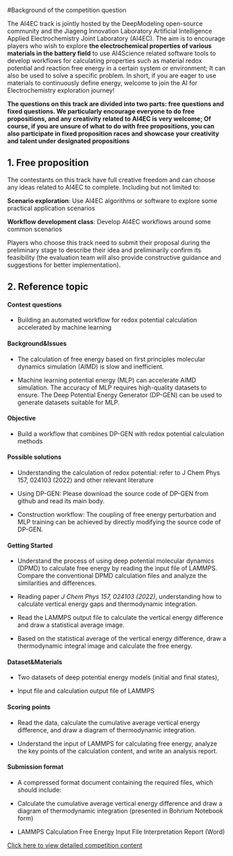 #Background of the competition question

The AI4EC track is jointly hosted by the DeepModeling open-source community and the Jiageng Innovation Laboratory Artificial Intelligence Applied Electrochemistry Joint Laboratory (AI4EC). The aim is to encourage players who wish to explore **the electrochemical properties of various materials in the battery field** to use AI4Science related software tools to develop workflows for calculating properties such as material redox potential and reaction free energy in a certain system or environment; It can also be used to solve a specific problem. In short, if you are eager to use materials to continuously define energy, welcome to join the AI for Electrochemistry exploration journey!

**The questions on this track are divided into two parts: free questions and fixed questions. We particularly encourage everyone to do free propositions, and any creativity related to AI4EC is very welcome; Of course, if you are unsure of what to do with free propositions, you can also participate in fixed proposition races and showcase your creativity and talent under designated propositions**

## 1. Free proposition

The contestants on this track have full creative freedom and can choose any ideas related to AI4EC to complete. Including but not limited to:

**Scenario exploration**: Use AI4EC algorithms or software to explore some practical application scenarios

**Workflow development class**: Develop AI4EC workflows around some common scenarios

Players who choose this track need to submit their proposal during the preliminary stage to describe their idea and preliminarily confirm its feasibility (the evaluation team will also provide constructive guidance and suggestions for better implementation).

## 2. Reference topic

#### **Contest questions**

- Building an automated workflow for redox potential calculation accelerated by machine learning

#### **Background&Issues**

- The calculation of free energy based on first principles molecular dynamics simulation (AIMD) is slow and inefficient.

- Machine learning potential energy (MLP) can accelerate AIMD simulation. The accuracy of MLP requires high-quality datasets to ensure. The Deep Potential Energy Generator (DP-GEN) can be used to generate datasets suitable for MLP.

#### **Objective**

- Build a workflow that combines DP-GEN with redox potential calculation methods

#### **Possible solutions**

- Understanding the calculation of redox potential: refer to J Chem Phys 157, 024103 (2022) and other relevant literature

- Using DP-GEN: Please download the source code of DP-GEN from github and read its main body.

- Construction workflow: The coupling of free energy perturbation and MLP training can be achieved by directly modifying the source code of DP-GEN.

#### **Getting Started**

- Understand the process of using deep potential molecular dynamics (DPMD) to calculate free energy by reading the input file of LAMMPS. Compare the conventional DPMD calculation files and analyze the similarities and differences.

- Reading paper *J Chem Phys 157, 024103 (2022)*, understanding how to calculate vertical energy gaps and thermodynamic integration.

- Read the LAMMPS output file to calculate the vertical energy difference and draw a statistical average image.

- Based on the statistical average of the vertical energy difference, draw a thermodynamic integral image and calculate the free energy.

#### **Dataset&Materials**

- Two datasets of deep potential energy models (initial and final states),

- Input file and calculation output file of LAMMPS

#### **Scoring points**

- Read the data, calculate the cumulative average vertical energy difference, and draw a diagram of thermodynamic integration.

- Understand the input of LAMMPS for calculating free energy, analyze the key points of the calculation content, and write an analysis report.

#### **Submission format**

- A compressed format document containing the required files, which should include:

- Calculate the cumulative average vertical energy difference and draw a diagram of thermodynamic integration (presented in Bohrium Notebook form)

- LAMMPS Calculation Free Energy Input File Interpretation Report (Word)

[Click here to view detailed competition content]( https://dptechnology.feishu.cn/docx/UJIwdMKf6oMhMjxRQcfciR8onyc?from=from_copylink )
